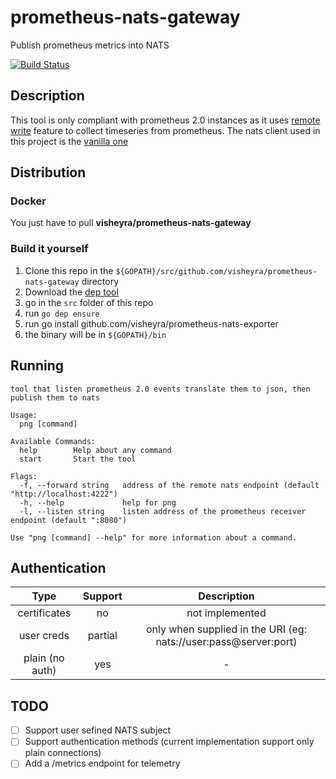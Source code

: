 # prometheus-nats-gateway

Publish prometheus metrics into NATS

[![Build Status](https://travis-ci.org/visheyra/prometheus-nats-gateway.svg?branch=master)](https://travis-ci.org/visheyra/prometheus-nats-gateway)

## Description

This tool is only compliant with prometheus 2.0 instances as it uses [remote write](https://prometheus.io/docs/prometheus/latest/configuration/configuration/#%3Cremote_write%3E) feature to collect timeseries from prometheus.
The nats client used in this project is the [vanilla one](https://github.com/nats-io/go-nats)

## Distribution

### Docker

You just have to pull **visheyra/prometheus-nats-gateway**

### Build it yourself

1. Clone this repo in the `${GOPATH}/src/github.com/visheyra/prometheus-nats-gateway` directory
2. Download the [dep tool](https://github.com/golang/dep)
3. go in the `src` folder of this repo
4. run `go dep ensure`
5. run go install github.com/visheyra/prometheus-nats-exporter
6. the binary will be in `${GOPATH}/bin`

## Running

```
tool that listen prometheus 2.0 events translate them to json, then publish them to nats

Usage:
  png [command]

Available Commands:
  help        Help about any command
  start       Start the tool

Flags:
  -f, --forward string   address of the remote nats endpoint (default "http://localhost:4222")
  -h, --help             help for png
  -l, --listen string    listen address of the prometheus receiver endpoint (default ":8080")

Use "png [command] --help" for more information about a command.
```

## Authentication

| Type | Support | Description |
|:---:|:---:|:---:|
|certificates| no | not implemented |
| user creds | partial | only when supplied in the URI (eg: nats://user:pass@server:port)|
| plain (no auth) | yes | - |

## TODO

* [ ] Support user sefined NATS subject
* [ ] Support authentication methods (current implementation support only plain connections)
* [ ] Add a /metrics endpoint for telemetry
